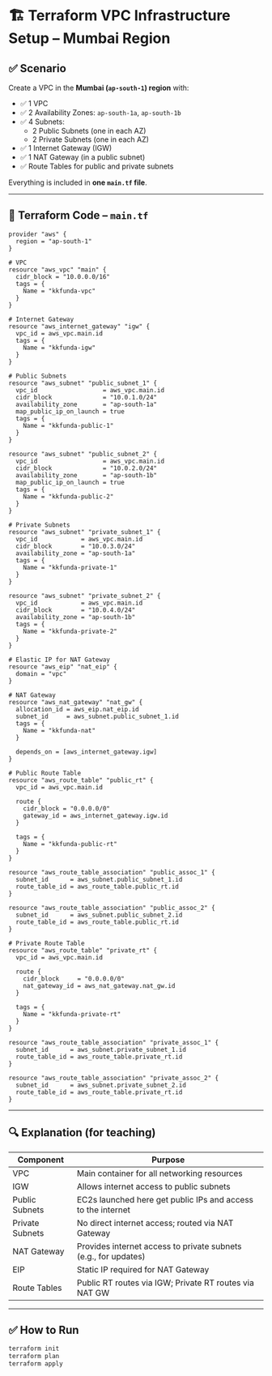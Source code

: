 # 🏗️ Terraform VPC Infrastructure Setup – Mumbai Region

## ✅ Scenario

Create a VPC in the **Mumbai (`ap-south-1`) region** with:

- ✅ 1 VPC
- ✅ 2 Availability Zones: `ap-south-1a`, `ap-south-1b`
- ✅ 4 Subnets:
  - 2 Public Subnets (one in each AZ)
  - 2 Private Subnets (one in each AZ)
- ✅ 1 Internet Gateway (IGW)
- ✅ 1 NAT Gateway (in a public subnet)
- ✅ Route Tables for public and private subnets

Everything is included in **one `main.tf` file**.

---

## 🧾 Terraform Code – `main.tf`

```hcl
provider "aws" {
  region = "ap-south-1"
}

# VPC
resource "aws_vpc" "main" {
  cidr_block = "10.0.0.0/16"
  tags = {
    Name = "kkfunda-vpc"
  }
}

# Internet Gateway
resource "aws_internet_gateway" "igw" {
  vpc_id = aws_vpc.main.id
  tags = {
    Name = "kkfunda-igw"
  }
}

# Public Subnets
resource "aws_subnet" "public_subnet_1" {
  vpc_id                  = aws_vpc.main.id
  cidr_block              = "10.0.1.0/24"
  availability_zone       = "ap-south-1a"
  map_public_ip_on_launch = true
  tags = {
    Name = "kkfunda-public-1"
  }
}

resource "aws_subnet" "public_subnet_2" {
  vpc_id                  = aws_vpc.main.id
  cidr_block              = "10.0.2.0/24"
  availability_zone       = "ap-south-1b"
  map_public_ip_on_launch = true
  tags = {
    Name = "kkfunda-public-2"
  }
}

# Private Subnets
resource "aws_subnet" "private_subnet_1" {
  vpc_id            = aws_vpc.main.id
  cidr_block        = "10.0.3.0/24"
  availability_zone = "ap-south-1a"
  tags = {
    Name = "kkfunda-private-1"
  }
}

resource "aws_subnet" "private_subnet_2" {
  vpc_id            = aws_vpc.main.id
  cidr_block        = "10.0.4.0/24"
  availability_zone = "ap-south-1b"
  tags = {
    Name = "kkfunda-private-2"
  }
}

# Elastic IP for NAT Gateway
resource "aws_eip" "nat_eip" {
  domain = "vpc"
}

# NAT Gateway
resource "aws_nat_gateway" "nat_gw" {
  allocation_id = aws_eip.nat_eip.id
  subnet_id     = aws_subnet.public_subnet_1.id
  tags = {
    Name = "kkfunda-nat"
  }

  depends_on = [aws_internet_gateway.igw]
}

# Public Route Table
resource "aws_route_table" "public_rt" {
  vpc_id = aws_vpc.main.id

  route {
    cidr_block = "0.0.0.0/0"
    gateway_id = aws_internet_gateway.igw.id
  }

  tags = {
    Name = "kkfunda-public-rt"
  }
}

resource "aws_route_table_association" "public_assoc_1" {
  subnet_id      = aws_subnet.public_subnet_1.id
  route_table_id = aws_route_table.public_rt.id
}

resource "aws_route_table_association" "public_assoc_2" {
  subnet_id      = aws_subnet.public_subnet_2.id
  route_table_id = aws_route_table.public_rt.id
}

# Private Route Table
resource "aws_route_table" "private_rt" {
  vpc_id = aws_vpc.main.id

  route {
    cidr_block     = "0.0.0.0/0"
    nat_gateway_id = aws_nat_gateway.nat_gw.id
  }

  tags = {
    Name = "kkfunda-private-rt"
  }
}

resource "aws_route_table_association" "private_assoc_1" {
  subnet_id      = aws_subnet.private_subnet_1.id
  route_table_id = aws_route_table.private_rt.id
}

resource "aws_route_table_association" "private_assoc_2" {
  subnet_id      = aws_subnet.private_subnet_2.id
  route_table_id = aws_route_table.private_rt.id
}
````

---

## 🔍 Explanation (for teaching)

| Component       | Purpose                                                         |
| --------------- | --------------------------------------------------------------- |
| VPC             | Main container for all networking resources                     |
| IGW             | Allows internet access to public subnets                        |
| Public Subnets  | EC2s launched here get public IPs and access to the internet    |
| Private Subnets | No direct internet access; routed via NAT Gateway               |
| NAT Gateway     | Provides internet access to private subnets (e.g., for updates) |
| EIP             | Static IP required for NAT Gateway                              |
| Route Tables    | Public RT routes via IGW; Private RT routes via NAT GW          |

---

## ✅ How to Run

```bash
terraform init
terraform plan
terraform apply
```

